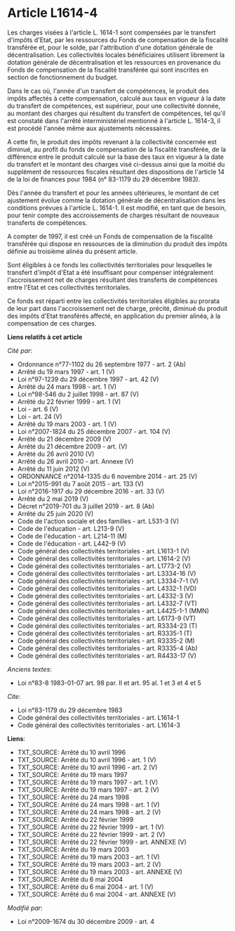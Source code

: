 # Article L1614-4

Les charges visées à l'article L. 1614-1 sont compensées par le transfert d'impôts d'Etat, par les ressources du Fonds de
compensation de la fiscalité transférée et, pour le solde, par l'attribution d'une dotation générale de décentralisation. Les
collectivités locales bénéficiaires utilisent librement la dotation générale de décentralisation et les ressources en
provenance du Fonds de compensation de la fiscalité transférée qui sont inscrites en section de fonctionnement du budget. 

Dans le cas où, l'année d'un transfert de compétences, le produit des impôts affectés à cette compensation, calculé aux taux
en vigueur à la date du transfert de compétences, est supérieur, pour une collectivité donnée, au montant des charges qui
résultent du transfert de compétences, tel qu'il est constaté dans l'arrêté interministériel mentionné à l'article L. 1614-3,
il est procédé l'année même aux ajustements nécessaires.

A cette fin, le produit des impôts revenant à la collectivité concernée est diminué, au profit du fonds de compensation de la
fiscalité transférée, de la différence entre le produit calculé sur la base des taux en vigueur à la date du transfert et le
montant des charges visé ci-dessus ainsi que la moitié du supplément de ressources fiscales résultant des dispositions de
l'article 14 de la loi de finances pour 1984 (n° 83-1179 du 29 décembre 1983). 

Dès l'année du transfert et pour les années ultérieures, le montant de cet ajustement évolue comme la dotation générale de
décentralisation dans les conditions prévues à l'article L. 1614-1. Il est modifié, en tant que de besoin, pour tenir compte
des accroissements de charges résultant de nouveaux transferts de compétences.

A compter de 1997, il est créé un Fonds de compensation de la fiscalité transférée qui dispose en ressources de la diminution
du produit des impôts définie au troisième alinéa du présent article. 

Sont éligibles à ce fonds les collectivités territoriales pour lesquelles le transfert d'impôt d'Etat a été insuffisant pour
compenser intégralement l'accroissement net de charges résultant des transferts de compétences entre l'Etat et ces
collectivités territoriales. 

Ce fonds est réparti entre les collectivités territoriales éligibles au prorata de leur part dans l'accroissement net de
charge, précité, diminué du produit des impôts d'Etat transférés affecté, en application du premier alinéa, à la compensation
de ces charges.

**Liens relatifs à cet article**

_Cité par_:

  - Ordonnance n°77-1102 du 26 septembre 1977 - art. 2 (Ab)
  - Arrêté du 19 mars 1997 - art. 1 (V)
  - Loi n°97-1239 du 29 décembre 1997 - art. 42 (V)
  - Arrêté du 24 mars 1998 - art. 1 (V)
  - Loi n°98-546 du 2 juillet 1998 - art. 87 (V)
  - Arrêté du 22 février 1999 - art. 1 (V)
  - Loi - art. 6 (V)
  - Loi - art. 24 (V)
  - Arrêté du 19 mars 2003 - art. 1 (V)
  - Loi n°2007-1824 du 25 décembre 2007 - art. 104 (V)
  - Arrêté du 21 décembre 2009 (V)
  - Arrêté du 21 décembre 2009 - art. (V)
  - Arrêté du 26 avril 2010 (V)
  - Arrêté du 26 avril 2010 - art. Annexe (V)
  - Arrêté du 11 juin 2012 (V)
  - ORDONNANCE n°2014-1335 du 6 novembre 2014 - art. 25 (V)
  - Loi n°2015-991 du 7 août 2015 - art. 133 (V)
  - Loi n°2016-1917 du 29 décembre 2016 - art. 33 (V)
  - Arrêté du 2 mai 2019 (V)
  - Décret n°2019-701 du 3 juillet 2019 - art. 8 (Ab)
  - Arrêté du 25 juin 2020 (V)
  - Code de l'action sociale et des familles - art. L531-3 (V)
  - Code de l'éducation - art. L213-9 (V)
  - Code de l'éducation - art. L214-11 (M)
  - Code de l'éducation - art. L442-9 (V)
  - Code général des collectivités territoriales - art. L1613-1 (V)
  - Code général des collectivités territoriales - art. L1614-2 (V)
  - Code général des collectivités territoriales - art. L1773-2 (V)
  - Code général des collectivités territoriales - art. L3334-16 (V)
  - Code général des collectivités territoriales - art. L3334-7-1 (V)
  - Code général des collectivités territoriales - art. L4332-1 (VD)
  - Code général des collectivités territoriales - art. L4332-3 (V)
  - Code général des collectivités territoriales - art. L4332-7 (VT)
  - Code général des collectivités territoriales - art. L4425-1-1 (MMN)
  - Code général des collectivités territoriales - art. L6173-9 (VT)
  - Code général des collectivités territoriales - art. R3334-23 (T)
  - Code général des collectivités territoriales - art. R3335-1 (T)
  - Code général des collectivités territoriales - art. R3335-2 (M)
  - Code général des collectivités territoriales - art. R3335-4 (Ab)
  - Code général des collectivités territoriales - art. R4433-17 (V)

_Anciens textes_:

  - Loi n°83-8 1983-01-07 art. 98 par. II et art. 95 al. 1 et 3 et 4 et 5

_Cite_:

  - Loi n°83-1179 du 29 décembre 1983
  - Code général des collectivités territoriales - art. L1614-1
  - Code général des collectivités territoriales - art. L1614-3

**Liens**:

  - TXT_SOURCE: Arrêté du 10 avril 1996
  - TXT_SOURCE: Arrêté du 10 avril 1996 - art. 1 (V)
  - TXT_SOURCE: Arrêté du 10 avril 1996 - art. 2 (V)
  - TXT_SOURCE: Arrêté du 19 mars 1997
  - TXT_SOURCE: Arrêté du 19 mars 1997 - art. 1 (V)
  - TXT_SOURCE: Arrêté du 19 mars 1997 - art. 2 (V)
  - TXT_SOURCE: Arrêté du 24 mars 1998
  - TXT_SOURCE: Arrêté du 24 mars 1998 - art. 1 (V)
  - TXT_SOURCE: Arrêté du 24 mars 1998 - art. 2 (V)
  - TXT_SOURCE: Arrêté du 22 février 1999
  - TXT_SOURCE: Arrêté du 22 février 1999 - art. 1 (V)
  - TXT_SOURCE: Arrêté du 22 février 1999 - art. 2 (V)
  - TXT_SOURCE: Arrêté du 22 février 1999 - art. ANNEXE (V)
  - TXT_SOURCE: Arrêté du 19 mars 2003
  - TXT_SOURCE: Arrêté du 19 mars 2003 - art. 1 (V)
  - TXT_SOURCE: Arrêté du 19 mars 2003 - art. 2 (V)
  - TXT_SOURCE: Arrêté du 19 mars 2003 - art. ANNEXE (V)
  - TXT_SOURCE: Arrêté du 6 mai 2004
  - TXT_SOURCE: Arrêté du 6 mai 2004 - art. 1 (V)
  - TXT_SOURCE: Arrêté du 6 mai 2004 - art. ANNEXE (V)

_Modifié par_:

  - Loi n°2009-1674 du 30 décembre 2009 - art. 4

